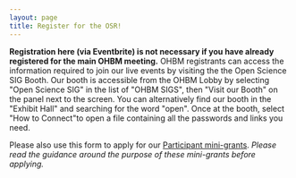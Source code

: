 ```yaml
---
layout: page
title: Register for the OSR!
---
```


**Registration here (via Eventbrite) is not necessary if you have already registered for the main OHBM meeting.** OHBM registrants can access the information required to join our live events by visiting the the Open Science SIG Booth. Our booth is accessible from the OHBM Lobby by selecting "Open Science SIG" in the list of "OHBM SIGS", then "Visit our Booth" on the panel next to the screen. You can alternatively find our booth in the "Exhibit Hall" and searching for the word "open". Once at the booth, select "How to Connect"to open a file containing all the passwords and links you need. 

Please also use this form to apply for our [Participant mini-grants](https://ohbm.github.io/osr2020/access/#mini-grants). *Please read the guidance around the purpose of these mini-grants before applying.*

<div id="eventbrite-widget-container-108179533898"></div>

<script src="https://www.eventbrite.co.uk/static/widgets/eb_widgets.js"></script>

<script type="text/javascript">
    var exampleCallback = function() {
        console.log('Order complete!');
    };

    window.EBWidgets.createWidget({
        // Required
        widgetType: 'checkout',
        eventId: '108179533898',
        iframeContainerId: 'eventbrite-widget-container-108179533898',

        // Optional
        // iframeContainerHeight: 425,  // Widget height in pixels. Defaults to a minimum of 425px if not provided
        iframeContainerHeight: 650,  // Widget height in pixels. Defaults to a minimum of 425px if not provided
        onOrderComplete: exampleCallback  // Method called when an order has successfully completed
    });
</script>
